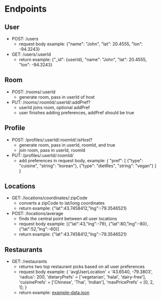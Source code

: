 # Endpoints
## User
* POST: /users
    * request body example: {"name": "John", "lat": 20.4555, "lon": -94.3243}
* GET: /users/:userId
    * return example: {"_id": {userId}, "name": "John", "lat": 20.4555, "lon": -94.3243}
## Room
* POST: /rooms/:userId
    * generate room, pass in userId of host
* PUT: /rooms/:roomId/:userId/:addPref?
    * userId joins room, optional addPref
    * user finishes adding preferences, addPref should be true
## Profile
* POST: /profiles/:userId/:roomId/:isHost?
    * generate room, pass in userId, roomId, and true
    * join room, pass in userId, roomId
* PUT: /profiles/:userId/:roomId/
    * add preferences in request body, example: 
    {
	"pref": [
		{"type": "cuisine", "string": "korean"},
		{"type": "dietRes", "string": "vegan"}
	]
    }
## Locations
* GET: /locations/coordinates/:zipCode
    * converts a zipCode to lat/long coordinates
    * return example: {"lat":43.7458412,"lng":-79.3546521}
* POST: /locations/average
    * finds the central point between all user locations
    * request body example: [{"lat":43,"lng":-79}, {"lat":80,"lng":-80}, {"lat":52,"lng":-60}]
    * return example: {"lat":43.7458412,"lng":-79.3546521}
## Restaurants
* GET: /restaurants
    * returns two top restaurant picks based on all user preferences
    * request body example: 
        {
            'avgUserLocation' = '43.6540, -79.3803',
            'radius': 200,
            'dietaryPrefs' = ['vegetarian', 'halal', 'dairy-free'],
            'cuisinePrefs' = ['Chinese', 'Thai', 'Indian'],
            'maxPricePrefs' = [0, 2, 1];
        }
    * return example: [example-data.json](./example-data.json)